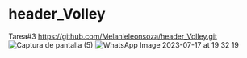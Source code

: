 # header_Volley
Tarea#3
https://github.com/Melanieleonsoza/header_Volley.git
![Captura de pantalla (5)](https://github.com/Melanieleonsoza/header_Volley/assets/135043102/adb503e0-9f78-4d50-a795-4566001af299)
![WhatsApp Image 2023-07-17 at 19 32 19](https://github.com/Melanieleonsoza/header_Volley/assets/135043102/a2106ba2-0da7-46f9-9aeb-f5eb91e52586)
